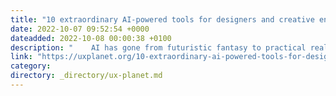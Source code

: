 ```yaml
---
title: "10 extraordinary AI-powered tools for designers and creative entrepreneurs in 2022."
date: 2022-10-07 09:52:54 +0000
dateadded: 2022-10-08 00:00:38 +0100
description: "    AI has gone from futuristic fantasy to practical reality in just a few years. Check out these 10 AI-powered tools that you can use to…  Continue reading on UX Planet »  "
link: "https://uxplanet.org/10-extraordinary-ai-powered-tools-for-designers-and-creative-entrepreneurs-in-2022-1edee00c7cb5?source=rss----819cc2aaeee0---4"
category:
directory: _directory/ux-planet.md
---
```

